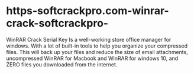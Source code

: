 # https-softcrackpro.com-winrar-crack-softcrackpro-
WinRAR Crack  Serial Key  Is a well-working store office manager for windows. With a lot of built-in tools to help you organize your compressed files. This will back up your files and reduce the size of email attachments, uncompressed WinRAR for Macbook and WinRAR for windows 10, and ZERO files you downloaded from the internet. 
